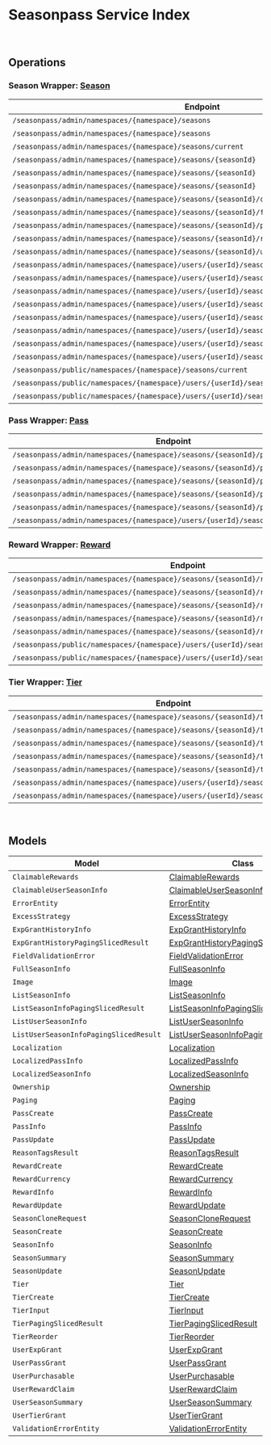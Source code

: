 # Seasonpass Service Index

&nbsp;  

## Operations

### Season Wrapper:  [Season](../../AccelByte.Sdk/Api/Seasonpass/Wrapper/Season.cs)
| Endpoint | Method | ID | Class | Example |
|---|---|---|---|---|
| `/seasonpass/admin/namespaces/{namespace}/seasons` | GET | QuerySeasons | [QuerySeasons](../../AccelByte.Sdk/Api/Seasonpass/Operation/Season/QuerySeasons.cs) | [QuerySeasons](../samples/AccelByte.Sdk.Sample.Cli/ApiCommand/Seasonpass/Season/QuerySeasons.cs) |
| `/seasonpass/admin/namespaces/{namespace}/seasons` | POST | CreateSeason | [CreateSeason](../../AccelByte.Sdk/Api/Seasonpass/Operation/Season/CreateSeason.cs) | [CreateSeason](../samples/AccelByte.Sdk.Sample.Cli/ApiCommand/Seasonpass/Season/CreateSeason.cs) |
| `/seasonpass/admin/namespaces/{namespace}/seasons/current` | GET | GetCurrentSeason | [GetCurrentSeason](../../AccelByte.Sdk/Api/Seasonpass/Operation/Season/GetCurrentSeason.cs) | [GetCurrentSeason](../samples/AccelByte.Sdk.Sample.Cli/ApiCommand/Seasonpass/Season/GetCurrentSeason.cs) |
| `/seasonpass/admin/namespaces/{namespace}/seasons/{seasonId}` | GET | GetSeason | [GetSeason](../../AccelByte.Sdk/Api/Seasonpass/Operation/Season/GetSeason.cs) | [GetSeason](../samples/AccelByte.Sdk.Sample.Cli/ApiCommand/Seasonpass/Season/GetSeason.cs) |
| `/seasonpass/admin/namespaces/{namespace}/seasons/{seasonId}` | DELETE | DeleteSeason | [DeleteSeason](../../AccelByte.Sdk/Api/Seasonpass/Operation/Season/DeleteSeason.cs) | [DeleteSeason](../samples/AccelByte.Sdk.Sample.Cli/ApiCommand/Seasonpass/Season/DeleteSeason.cs) |
| `/seasonpass/admin/namespaces/{namespace}/seasons/{seasonId}` | PATCH | UpdateSeason | [UpdateSeason](../../AccelByte.Sdk/Api/Seasonpass/Operation/Season/UpdateSeason.cs) | [UpdateSeason](../samples/AccelByte.Sdk.Sample.Cli/ApiCommand/Seasonpass/Season/UpdateSeason.cs) |
| `/seasonpass/admin/namespaces/{namespace}/seasons/{seasonId}/clone` | POST | CloneSeason | [CloneSeason](../../AccelByte.Sdk/Api/Seasonpass/Operation/Season/CloneSeason.cs) | [CloneSeason](../samples/AccelByte.Sdk.Sample.Cli/ApiCommand/Seasonpass/Season/CloneSeason.cs) |
| `/seasonpass/admin/namespaces/{namespace}/seasons/{seasonId}/full` | GET | GetFullSeason | [GetFullSeason](../../AccelByte.Sdk/Api/Seasonpass/Operation/Season/GetFullSeason.cs) | [GetFullSeason](../samples/AccelByte.Sdk.Sample.Cli/ApiCommand/Seasonpass/Season/GetFullSeason.cs) |
| `/seasonpass/admin/namespaces/{namespace}/seasons/{seasonId}/publish` | PUT | PublishSeason | [PublishSeason](../../AccelByte.Sdk/Api/Seasonpass/Operation/Season/PublishSeason.cs) | [PublishSeason](../samples/AccelByte.Sdk.Sample.Cli/ApiCommand/Seasonpass/Season/PublishSeason.cs) |
| `/seasonpass/admin/namespaces/{namespace}/seasons/{seasonId}/retire` | PUT | RetireSeason | [RetireSeason](../../AccelByte.Sdk/Api/Seasonpass/Operation/Season/RetireSeason.cs) | [RetireSeason](../samples/AccelByte.Sdk.Sample.Cli/ApiCommand/Seasonpass/Season/RetireSeason.cs) |
| `/seasonpass/admin/namespaces/{namespace}/seasons/{seasonId}/unpublish` | PUT | UnpublishSeason | [UnpublishSeason](../../AccelByte.Sdk/Api/Seasonpass/Operation/Season/UnpublishSeason.cs) | [UnpublishSeason](../samples/AccelByte.Sdk.Sample.Cli/ApiCommand/Seasonpass/Season/UnpublishSeason.cs) |
| `/seasonpass/admin/namespaces/{namespace}/users/{userId}/seasons` | GET | GetUserParticipatedSeasons | [GetUserParticipatedSeasons](../../AccelByte.Sdk/Api/Seasonpass/Operation/Season/GetUserParticipatedSeasons.cs) | [GetUserParticipatedSeasons](../samples/AccelByte.Sdk.Sample.Cli/ApiCommand/Seasonpass/Season/GetUserParticipatedSeasons.cs) |
| `/seasonpass/admin/namespaces/{namespace}/users/{userId}/seasons/current/passes/ownership/any` | GET | ExistsAnyPassByPassCodes | [ExistsAnyPassByPassCodes](../../AccelByte.Sdk/Api/Seasonpass/Operation/Season/ExistsAnyPassByPassCodes.cs) | [ExistsAnyPassByPassCodes](../samples/AccelByte.Sdk.Sample.Cli/ApiCommand/Seasonpass/Season/ExistsAnyPassByPassCodes.cs) |
| `/seasonpass/admin/namespaces/{namespace}/users/{userId}/seasons/current/progression` | GET | GetCurrentUserSeasonProgression | [GetCurrentUserSeasonProgression](../../AccelByte.Sdk/Api/Seasonpass/Operation/Season/GetCurrentUserSeasonProgression.cs) | [GetCurrentUserSeasonProgression](../samples/AccelByte.Sdk.Sample.Cli/ApiCommand/Seasonpass/Season/GetCurrentUserSeasonProgression.cs) |
| `/seasonpass/admin/namespaces/{namespace}/users/{userId}/seasons/current/purchasable` | POST | CheckSeasonPurchasable | [CheckSeasonPurchasable](../../AccelByte.Sdk/Api/Seasonpass/Operation/Season/CheckSeasonPurchasable.cs) | [CheckSeasonPurchasable](../samples/AccelByte.Sdk.Sample.Cli/ApiCommand/Seasonpass/Season/CheckSeasonPurchasable.cs) |
| `/seasonpass/admin/namespaces/{namespace}/users/{userId}/seasons/current/reset` | DELETE | ResetUserSeason | [ResetUserSeason](../../AccelByte.Sdk/Api/Seasonpass/Operation/Season/ResetUserSeason.cs) | [ResetUserSeason](../samples/AccelByte.Sdk.Sample.Cli/ApiCommand/Seasonpass/Season/ResetUserSeason.cs) |
| `/seasonpass/admin/namespaces/{namespace}/users/{userId}/seasons/exp/history` | GET | QueryUserExpGrantHistory | [QueryUserExpGrantHistory](../../AccelByte.Sdk/Api/Seasonpass/Operation/Season/QueryUserExpGrantHistory.cs) | [QueryUserExpGrantHistory](../samples/AccelByte.Sdk.Sample.Cli/ApiCommand/Seasonpass/Season/QueryUserExpGrantHistory.cs) |
| `/seasonpass/admin/namespaces/{namespace}/users/{userId}/seasons/exp/history/tags` | GET | QueryUserExpGrantHistoryTag | [QueryUserExpGrantHistoryTag](../../AccelByte.Sdk/Api/Seasonpass/Operation/Season/QueryUserExpGrantHistoryTag.cs) | [QueryUserExpGrantHistoryTag](../samples/AccelByte.Sdk.Sample.Cli/ApiCommand/Seasonpass/Season/QueryUserExpGrantHistoryTag.cs) |
| `/seasonpass/admin/namespaces/{namespace}/users/{userId}/seasons/{seasonId}/data` | GET | GetUserSeason | [GetUserSeason](../../AccelByte.Sdk/Api/Seasonpass/Operation/Season/GetUserSeason.cs) | [GetUserSeason](../samples/AccelByte.Sdk.Sample.Cli/ApiCommand/Seasonpass/Season/GetUserSeason.cs) |
| `/seasonpass/public/namespaces/{namespace}/seasons/current` | GET | PublicGetCurrentSeason | [PublicGetCurrentSeason](../../AccelByte.Sdk/Api/Seasonpass/Operation/Season/PublicGetCurrentSeason.cs) | [PublicGetCurrentSeason](../samples/AccelByte.Sdk.Sample.Cli/ApiCommand/Seasonpass/Season/PublicGetCurrentSeason.cs) |
| `/seasonpass/public/namespaces/{namespace}/users/{userId}/seasons/current/data` | GET | PublicGetCurrentUserSeason | [PublicGetCurrentUserSeason](../../AccelByte.Sdk/Api/Seasonpass/Operation/Season/PublicGetCurrentUserSeason.cs) | [PublicGetCurrentUserSeason](../samples/AccelByte.Sdk.Sample.Cli/ApiCommand/Seasonpass/Season/PublicGetCurrentUserSeason.cs) |
| `/seasonpass/public/namespaces/{namespace}/users/{userId}/seasons/{seasonId}/data` | GET | PublicGetUserSeason | [PublicGetUserSeason](../../AccelByte.Sdk/Api/Seasonpass/Operation/Season/PublicGetUserSeason.cs) | [PublicGetUserSeason](../samples/AccelByte.Sdk.Sample.Cli/ApiCommand/Seasonpass/Season/PublicGetUserSeason.cs) |

### Pass Wrapper:  [Pass](../../AccelByte.Sdk/Api/Seasonpass/Wrapper/Pass.cs)
| Endpoint | Method | ID | Class | Example |
|---|---|---|---|---|
| `/seasonpass/admin/namespaces/{namespace}/seasons/{seasonId}/passes` | GET | QueryPasses | [QueryPasses](../../AccelByte.Sdk/Api/Seasonpass/Operation/Pass/QueryPasses.cs) | [QueryPasses](../samples/AccelByte.Sdk.Sample.Cli/ApiCommand/Seasonpass/Pass/QueryPasses.cs) |
| `/seasonpass/admin/namespaces/{namespace}/seasons/{seasonId}/passes` | POST | CreatePass | [CreatePass](../../AccelByte.Sdk/Api/Seasonpass/Operation/Pass/CreatePass.cs) | [CreatePass](../samples/AccelByte.Sdk.Sample.Cli/ApiCommand/Seasonpass/Pass/CreatePass.cs) |
| `/seasonpass/admin/namespaces/{namespace}/seasons/{seasonId}/passes/{code}` | GET | GetPass | [GetPass](../../AccelByte.Sdk/Api/Seasonpass/Operation/Pass/GetPass.cs) | [GetPass](../samples/AccelByte.Sdk.Sample.Cli/ApiCommand/Seasonpass/Pass/GetPass.cs) |
| `/seasonpass/admin/namespaces/{namespace}/seasons/{seasonId}/passes/{code}` | DELETE | DeletePass | [DeletePass](../../AccelByte.Sdk/Api/Seasonpass/Operation/Pass/DeletePass.cs) | [DeletePass](../samples/AccelByte.Sdk.Sample.Cli/ApiCommand/Seasonpass/Pass/DeletePass.cs) |
| `/seasonpass/admin/namespaces/{namespace}/seasons/{seasonId}/passes/{code}` | PATCH | UpdatePass | [UpdatePass](../../AccelByte.Sdk/Api/Seasonpass/Operation/Pass/UpdatePass.cs) | [UpdatePass](../samples/AccelByte.Sdk.Sample.Cli/ApiCommand/Seasonpass/Pass/UpdatePass.cs) |
| `/seasonpass/admin/namespaces/{namespace}/users/{userId}/seasons/current/passes` | POST | GrantUserPass | [GrantUserPass](../../AccelByte.Sdk/Api/Seasonpass/Operation/Pass/GrantUserPass.cs) | [GrantUserPass](../samples/AccelByte.Sdk.Sample.Cli/ApiCommand/Seasonpass/Pass/GrantUserPass.cs) |

### Reward Wrapper:  [Reward](../../AccelByte.Sdk/Api/Seasonpass/Wrapper/Reward.cs)
| Endpoint | Method | ID | Class | Example |
|---|---|---|---|---|
| `/seasonpass/admin/namespaces/{namespace}/seasons/{seasonId}/rewards` | GET | QueryRewards | [QueryRewards](../../AccelByte.Sdk/Api/Seasonpass/Operation/Reward/QueryRewards.cs) | [QueryRewards](../samples/AccelByte.Sdk.Sample.Cli/ApiCommand/Seasonpass/Reward/QueryRewards.cs) |
| `/seasonpass/admin/namespaces/{namespace}/seasons/{seasonId}/rewards` | POST | CreateReward | [CreateReward](../../AccelByte.Sdk/Api/Seasonpass/Operation/Reward/CreateReward.cs) | [CreateReward](../samples/AccelByte.Sdk.Sample.Cli/ApiCommand/Seasonpass/Reward/CreateReward.cs) |
| `/seasonpass/admin/namespaces/{namespace}/seasons/{seasonId}/rewards/{code}` | GET | GetReward | [GetReward](../../AccelByte.Sdk/Api/Seasonpass/Operation/Reward/GetReward.cs) | [GetReward](../samples/AccelByte.Sdk.Sample.Cli/ApiCommand/Seasonpass/Reward/GetReward.cs) |
| `/seasonpass/admin/namespaces/{namespace}/seasons/{seasonId}/rewards/{code}` | DELETE | DeleteReward | [DeleteReward](../../AccelByte.Sdk/Api/Seasonpass/Operation/Reward/DeleteReward.cs) | [DeleteReward](../samples/AccelByte.Sdk.Sample.Cli/ApiCommand/Seasonpass/Reward/DeleteReward.cs) |
| `/seasonpass/admin/namespaces/{namespace}/seasons/{seasonId}/rewards/{code}` | PATCH | UpdateReward | [UpdateReward](../../AccelByte.Sdk/Api/Seasonpass/Operation/Reward/UpdateReward.cs) | [UpdateReward](../samples/AccelByte.Sdk.Sample.Cli/ApiCommand/Seasonpass/Reward/UpdateReward.cs) |
| `/seasonpass/public/namespaces/{namespace}/users/{userId}/seasons/current/rewards` | POST | PublicClaimUserReward | [PublicClaimUserReward](../../AccelByte.Sdk/Api/Seasonpass/Operation/Reward/PublicClaimUserReward.cs) | [PublicClaimUserReward](../samples/AccelByte.Sdk.Sample.Cli/ApiCommand/Seasonpass/Reward/PublicClaimUserReward.cs) |
| `/seasonpass/public/namespaces/{namespace}/users/{userId}/seasons/current/rewards/bulk` | POST | PublicBulkClaimUserRewards | [PublicBulkClaimUserRewards](../../AccelByte.Sdk/Api/Seasonpass/Operation/Reward/PublicBulkClaimUserRewards.cs) | [PublicBulkClaimUserRewards](../samples/AccelByte.Sdk.Sample.Cli/ApiCommand/Seasonpass/Reward/PublicBulkClaimUserRewards.cs) |

### Tier Wrapper:  [Tier](../../AccelByte.Sdk/Api/Seasonpass/Wrapper/Tier.cs)
| Endpoint | Method | ID | Class | Example |
|---|---|---|---|---|
| `/seasonpass/admin/namespaces/{namespace}/seasons/{seasonId}/tiers` | GET | QueryTiers | [QueryTiers](../../AccelByte.Sdk/Api/Seasonpass/Operation/Tier/QueryTiers.cs) | [QueryTiers](../samples/AccelByte.Sdk.Sample.Cli/ApiCommand/Seasonpass/Tier/QueryTiers.cs) |
| `/seasonpass/admin/namespaces/{namespace}/seasons/{seasonId}/tiers` | POST | CreateTier | [CreateTier](../../AccelByte.Sdk/Api/Seasonpass/Operation/Tier/CreateTier.cs) | [CreateTier](../samples/AccelByte.Sdk.Sample.Cli/ApiCommand/Seasonpass/Tier/CreateTier.cs) |
| `/seasonpass/admin/namespaces/{namespace}/seasons/{seasonId}/tiers/{id}` | PUT | UpdateTier | [UpdateTier](../../AccelByte.Sdk/Api/Seasonpass/Operation/Tier/UpdateTier.cs) | [UpdateTier](../samples/AccelByte.Sdk.Sample.Cli/ApiCommand/Seasonpass/Tier/UpdateTier.cs) |
| `/seasonpass/admin/namespaces/{namespace}/seasons/{seasonId}/tiers/{id}` | DELETE | DeleteTier | [DeleteTier](../../AccelByte.Sdk/Api/Seasonpass/Operation/Tier/DeleteTier.cs) | [DeleteTier](../samples/AccelByte.Sdk.Sample.Cli/ApiCommand/Seasonpass/Tier/DeleteTier.cs) |
| `/seasonpass/admin/namespaces/{namespace}/seasons/{seasonId}/tiers/{id}/reorder` | PUT | ReorderTier | [ReorderTier](../../AccelByte.Sdk/Api/Seasonpass/Operation/Tier/ReorderTier.cs) | [ReorderTier](../samples/AccelByte.Sdk.Sample.Cli/ApiCommand/Seasonpass/Tier/ReorderTier.cs) |
| `/seasonpass/admin/namespaces/{namespace}/users/{userId}/seasons/current/exp` | POST | GrantUserExp | [GrantUserExp](../../AccelByte.Sdk/Api/Seasonpass/Operation/Tier/GrantUserExp.cs) | [GrantUserExp](../samples/AccelByte.Sdk.Sample.Cli/ApiCommand/Seasonpass/Tier/GrantUserExp.cs) |
| `/seasonpass/admin/namespaces/{namespace}/users/{userId}/seasons/current/tiers` | POST | GrantUserTier | [GrantUserTier](../../AccelByte.Sdk/Api/Seasonpass/Operation/Tier/GrantUserTier.cs) | [GrantUserTier](../samples/AccelByte.Sdk.Sample.Cli/ApiCommand/Seasonpass/Tier/GrantUserTier.cs) |


&nbsp;  

## Models

| Model | Class |
|---|---|
| `ClaimableRewards` | [ClaimableRewards](../../AccelByte.Sdk/Api/Seasonpass/Model/ClaimableRewards.cs) |
| `ClaimableUserSeasonInfo` | [ClaimableUserSeasonInfo](../../AccelByte.Sdk/Api/Seasonpass/Model/ClaimableUserSeasonInfo.cs) |
| `ErrorEntity` | [ErrorEntity](../../AccelByte.Sdk/Api/Seasonpass/Model/ErrorEntity.cs) |
| `ExcessStrategy` | [ExcessStrategy](../../AccelByte.Sdk/Api/Seasonpass/Model/ExcessStrategy.cs) |
| `ExpGrantHistoryInfo` | [ExpGrantHistoryInfo](../../AccelByte.Sdk/Api/Seasonpass/Model/ExpGrantHistoryInfo.cs) |
| `ExpGrantHistoryPagingSlicedResult` | [ExpGrantHistoryPagingSlicedResult](../../AccelByte.Sdk/Api/Seasonpass/Model/ExpGrantHistoryPagingSlicedResult.cs) |
| `FieldValidationError` | [FieldValidationError](../../AccelByte.Sdk/Api/Seasonpass/Model/FieldValidationError.cs) |
| `FullSeasonInfo` | [FullSeasonInfo](../../AccelByte.Sdk/Api/Seasonpass/Model/FullSeasonInfo.cs) |
| `Image` | [Image](../../AccelByte.Sdk/Api/Seasonpass/Model/Image.cs) |
| `ListSeasonInfo` | [ListSeasonInfo](../../AccelByte.Sdk/Api/Seasonpass/Model/ListSeasonInfo.cs) |
| `ListSeasonInfoPagingSlicedResult` | [ListSeasonInfoPagingSlicedResult](../../AccelByte.Sdk/Api/Seasonpass/Model/ListSeasonInfoPagingSlicedResult.cs) |
| `ListUserSeasonInfo` | [ListUserSeasonInfo](../../AccelByte.Sdk/Api/Seasonpass/Model/ListUserSeasonInfo.cs) |
| `ListUserSeasonInfoPagingSlicedResult` | [ListUserSeasonInfoPagingSlicedResult](../../AccelByte.Sdk/Api/Seasonpass/Model/ListUserSeasonInfoPagingSlicedResult.cs) |
| `Localization` | [Localization](../../AccelByte.Sdk/Api/Seasonpass/Model/Localization.cs) |
| `LocalizedPassInfo` | [LocalizedPassInfo](../../AccelByte.Sdk/Api/Seasonpass/Model/LocalizedPassInfo.cs) |
| `LocalizedSeasonInfo` | [LocalizedSeasonInfo](../../AccelByte.Sdk/Api/Seasonpass/Model/LocalizedSeasonInfo.cs) |
| `Ownership` | [Ownership](../../AccelByte.Sdk/Api/Seasonpass/Model/Ownership.cs) |
| `Paging` | [Paging](../../AccelByte.Sdk/Api/Seasonpass/Model/Paging.cs) |
| `PassCreate` | [PassCreate](../../AccelByte.Sdk/Api/Seasonpass/Model/PassCreate.cs) |
| `PassInfo` | [PassInfo](../../AccelByte.Sdk/Api/Seasonpass/Model/PassInfo.cs) |
| `PassUpdate` | [PassUpdate](../../AccelByte.Sdk/Api/Seasonpass/Model/PassUpdate.cs) |
| `ReasonTagsResult` | [ReasonTagsResult](../../AccelByte.Sdk/Api/Seasonpass/Model/ReasonTagsResult.cs) |
| `RewardCreate` | [RewardCreate](../../AccelByte.Sdk/Api/Seasonpass/Model/RewardCreate.cs) |
| `RewardCurrency` | [RewardCurrency](../../AccelByte.Sdk/Api/Seasonpass/Model/RewardCurrency.cs) |
| `RewardInfo` | [RewardInfo](../../AccelByte.Sdk/Api/Seasonpass/Model/RewardInfo.cs) |
| `RewardUpdate` | [RewardUpdate](../../AccelByte.Sdk/Api/Seasonpass/Model/RewardUpdate.cs) |
| `SeasonCloneRequest` | [SeasonCloneRequest](../../AccelByte.Sdk/Api/Seasonpass/Model/SeasonCloneRequest.cs) |
| `SeasonCreate` | [SeasonCreate](../../AccelByte.Sdk/Api/Seasonpass/Model/SeasonCreate.cs) |
| `SeasonInfo` | [SeasonInfo](../../AccelByte.Sdk/Api/Seasonpass/Model/SeasonInfo.cs) |
| `SeasonSummary` | [SeasonSummary](../../AccelByte.Sdk/Api/Seasonpass/Model/SeasonSummary.cs) |
| `SeasonUpdate` | [SeasonUpdate](../../AccelByte.Sdk/Api/Seasonpass/Model/SeasonUpdate.cs) |
| `Tier` | [Tier](../../AccelByte.Sdk/Api/Seasonpass/Model/Tier.cs) |
| `TierCreate` | [TierCreate](../../AccelByte.Sdk/Api/Seasonpass/Model/TierCreate.cs) |
| `TierInput` | [TierInput](../../AccelByte.Sdk/Api/Seasonpass/Model/TierInput.cs) |
| `TierPagingSlicedResult` | [TierPagingSlicedResult](../../AccelByte.Sdk/Api/Seasonpass/Model/TierPagingSlicedResult.cs) |
| `TierReorder` | [TierReorder](../../AccelByte.Sdk/Api/Seasonpass/Model/TierReorder.cs) |
| `UserExpGrant` | [UserExpGrant](../../AccelByte.Sdk/Api/Seasonpass/Model/UserExpGrant.cs) |
| `UserPassGrant` | [UserPassGrant](../../AccelByte.Sdk/Api/Seasonpass/Model/UserPassGrant.cs) |
| `UserPurchasable` | [UserPurchasable](../../AccelByte.Sdk/Api/Seasonpass/Model/UserPurchasable.cs) |
| `UserRewardClaim` | [UserRewardClaim](../../AccelByte.Sdk/Api/Seasonpass/Model/UserRewardClaim.cs) |
| `UserSeasonSummary` | [UserSeasonSummary](../../AccelByte.Sdk/Api/Seasonpass/Model/UserSeasonSummary.cs) |
| `UserTierGrant` | [UserTierGrant](../../AccelByte.Sdk/Api/Seasonpass/Model/UserTierGrant.cs) |
| `ValidationErrorEntity` | [ValidationErrorEntity](../../AccelByte.Sdk/Api/Seasonpass/Model/ValidationErrorEntity.cs) |
